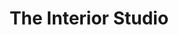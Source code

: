 ---
title: "The Interior Studio"
url: /budleigh-salterton/the-interior-studio/
shop: interior decoration
---